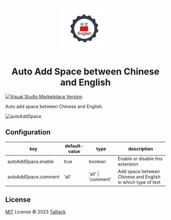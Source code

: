 <p align="center">
  <img src="./res/icon.png" width='160px'/>
</p>

<h1 align="center">Auto Add Space between Chinese and English</h1>

<a href="https://marketplace.visualstudio.com/items?itemName=talljack.vscode-auto-space" target="__blank"><img src="https://img.shields.io/visual-studio-marketplace/v/talljack.vscode-auto-space.svg?color=eee&amp;label=VS%20Code%20Marketplace&logo=visual-studio-code" alt="Visual Studio Marketplace Version" /></a>

Auto add space between Chinese and English.

![autoAddSpace](https://user-images.githubusercontent.com/34439652/230905590-b70f26dd-8ea8-4d5b-a4ea-b414c259edee.jpg)

## Configuration

| key                  | default-value | type               | description                                                 |
| -------------------- | ------------- | ------------------ | ----------------------------------------------------------- |
| autoAddSpace.enable  | true          | boolean            | Enable or disable this extension                            |
| autoAddSpace.comment | 'all'         | 'all' \| 'comment' | Add space between Chinese and English in which type of text |

## License

[MIT](./LICENSE) License © 2023 [Talljack](https://github.com/talljack)
